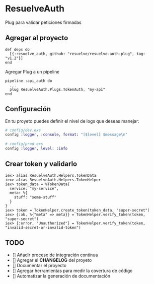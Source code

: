 # ResuelveAuth

Plug para validar peticiones firmadas

## Agregar al proyecto

```
def deps do
  [{:resuelve_auth, github: "resuelve/resuelve-auth-plug", tag: "v1.2"}]
end
```

Agregar Plug a un pipeline
```
pipeline :api_auth do
  ...
  plug ResuelveAuth.Plugs.TokenAuth, "my-api"
end
```

## Configuración

En tu proyeto puedes definir el nivel de logs que deseas manejar:

```elixir
# config/dev.exs
config :logger, :console, format: "[$level] $message\n"
 
# config/prod.exs
config :logger, level: :info
```

## Crear token y validarlo

```
iex> alias ResuelveAuth.Helpers.TokenData
iex> alias ResuelveAuth.Helpers.TokenHelper
iex> token_data = %TokenData{
  service: "my-service",
  meta: %{
    stuff: "some-stuff"
  }
}
iex> token = TokenHelper.create_token(token_data, "super-secret")
iex> {:ok, %{"meta" => meta}} = TokenHelper.verify_token(token, "super-secret")
iex> {:error, "Unauthorized"} = TokenHelper.verify_token(token, "invalid-secret-or-invalid-token")
```

## TODO

 - [] Añadir proceso de integración continua
 - [] Agregar el **CHANGELOG** del proyeto
 - [] Documentar el proyecto
 - [] Agregar herramientas para medir la covertura de código
 - [] Automatizar la generación de documentación
